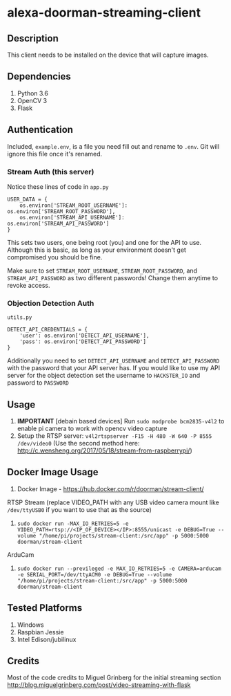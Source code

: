 # alexa-doorman-streaming-client

## Description
This client needs to be installed on the device that will capture images. 

## Dependencies
1. Python 3.6
1. OpenCV 3
1. Flask

## Authentication

Included, `example.env`, is a file you need fill out and rename to `.env`. Git will ignore this file once it's renamed.

### Stream Auth (this server)

Notice these lines of code in `app.py`

```
USER_DATA = {
    os.environ['STREAM_ROOT_USERNAME']: os.environ['STREAM_ROOT_PASSWORD'],
    os.environ['STREAM_API_USERNAME']: os.environ['STREAM_API_PASSWORD']
}
```

This sets two users, one being root (you) and one for the API to use. Although this is basic, as long as your environment doesn't get compromised you should be fine.

Make sure to set `STREAM_ROOT_USERNAME`, `STREAM_ROOT_PASSWORD`, and `STREAM_API_PASSWORD` as two different passwords! Change them anytime to revoke access.


### Objection Detection Auth

`utils.py`

```
DETECT_API_CREDENTIALS = {
    'user': os.environ['DETECT_API_USERNAME'],
    'pass': os.environ['DETECT_API_PASSWORD']
}
```

Additionally you need to set `DETECT_API_USERNAME` and `DETECT_API_PASSWORD` with the password that your API server has. If you would like to use my API server for the object detection set the username to `HACKSTER_IO` and password to `PASSWORD`



## Usage 
1. **IMPORTANT** [debain based devices] Run `sudo modprobe bcm2835-v4l2` to enable pi camera to work with opencv video capture
1. Setup the RTSP server: `v4l2rtspserver -F15 -H 480 -W 640 -P 8555 /dev/video0` (Use the second method here: http://c.wensheng.org/2017/05/18/stream-from-raspberrypi/)

## Docker Image Usage
1. Docker Image - https://hub.docker.com/r/doorman/stream-client/

RTSP Stream (replace VIDEO_PATH with any USB video camera mount like `/dev/ttyUSB0` if you want to use that as the source)
1. `sudo docker run -MAX_IO_RETRIES=5 -e VIDEO_PATH=rtsp://<IP_OF_DEVICE></IP>:8555/unicast -e DEBUG=True --volume "/home/pi/projects/stream-client:/src/app" -p 5000:5000 doorman/stream-client`

ArduCam
1. `sudo docker run --previleged -e MAX_IO_RETRIES=5 -e CAMERA=arducam -e SERIAL_PORT=/dev/ttyACM0 -e DEBUG=True --volume "/home/pi/projects/stream-client:/src/app" -p 5000:5000 doorman/stream-client`



## Tested Platforms
1. Windows
1. Raspbian Jessie
2. Intel Edison/jubilinux


## Credits
Most of the code credits to Miguel Grinberg for the initial streaming section
http://blog.miguelgrinberg.com/post/video-streaming-with-flask